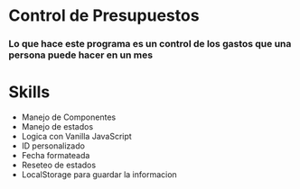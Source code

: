 # Control de Presupuestos

### Lo que hace este programa es un control de los gastos que una persona puede hacer en un mes

# Skills
- Manejo de Componentes 
- Manejo de estados
- Logica con Vanilla JavaScript
- ID personalizado
- Fecha formateada
- Reseteo de estados
- LocalStorage para guardar la informacion